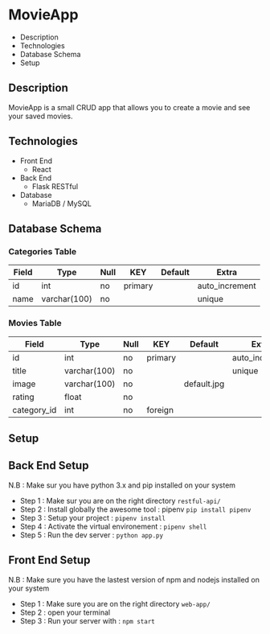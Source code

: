 
# MovieApp

* Description
* Technologies
* Database Schema
* Setup

## Description

MovieApp is a small CRUD app that allows you to create a movie and see your saved movies.

## Technologies 

* Front End
	* React 
* Back End 
	* Flask RESTful
* Database
	* MariaDB / MySQL

## Database Schema

### Categories Table

| Field | Type         | Null | KEY     | Default | Extra          |
|-------|--------------|------|---------|---------|----------------|
| id    | int          | no   | primary |         | auto_increment |
| name  | varchar(100) | no   |         |         | unique         |

### Movies Table

| Field       | Type         | Null | KEY     | Default     | Extra          |
|-------------|--------------|------|---------|-------------|----------------|
| id          | int          | no   | primary |             | auto_increment |
| title       | varchar(100) | no   |         |             | unique         |
| image       | varchar(100) | no   |         | default.jpg |                |
| rating      | float        | no   |         |             |                |
| category_id | int          | no   | foreign |             |                |

## Setup

## Back End Setup

N.B : Make sur you have python 3.x and pip installed on your system

* Step 1 : Make sur you are on the right directory ```restful-api/```
* Step 2 : Install globally the awesome tool : pipenv ```pip install pipenv```
* Step 3 : Setup your project : ```pipenv install```
* Step 4 : Activate the virtual environement : ```pipenv shell```
* Step 5 : Run the dev server : ```python app.py```

## Front End Setup

N.B : Make sure you have the lastest version of npm and nodejs installed on your system

* Step 1 : Make sure you are on the right directory ```web-app/```
* Step 2 : open your terminal
* Step 3 : Run your server with : ```npm start```